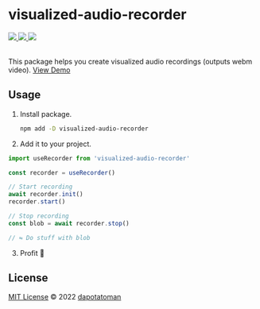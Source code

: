 # visualized-audio-recorder

<a href="https://www.npmjs.com/package/visualized-audio-recorder">
<img src="https://img.shields.io/npm/v/visualized-audio-recorder?color=%23fff&style=flat-square"></img>
<img src="https://img.shields.io/npm/dw/visualized-audio-recorder?color=black&style=flat-square"></img>
<img src="https://img.shields.io/librariesio/release/npm/visualized-audio-recorder?style=flat-square"></img>
</a>
<br>
<br>

This package helps you create visualized audio recordings (outputs webm video).
[View Demo](https://dapotatoman.github.io/visualized-audio-recorder/)


## Usage

1. Install package.

   ```bash
   npm add -D visualized-audio-recorder
   ```

2. Add it to your project.

  ```ts
  import useRecorder from 'visualized-audio-recorder'

  const recorder = useRecorder()

  // Start recording
  await recorder.init()
  recorder.start()

  // Stop recording
  const blob = await recorder.stop()

  // ⇋ Do stuff with blob
  ```

3. Profit 🎉

## License

[MIT License](./LICENSE) © 2022 [dapotatoman](https://github.com/dapotatoman)
